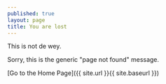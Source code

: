 ```yaml
---
published: true
layout: page
title: You are lost
---
```


This is not de wey.

Sorry, this is the generic "page not found" message.

[Go to the Home Page]({{ site.url }}{{ site.baseurl }})
